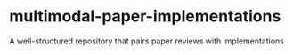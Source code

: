 # multimodal-paper-implementations
A well-structured repository that pairs paper reviews with implementations
